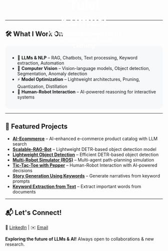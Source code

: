 <!-- Simulated Background Section -->
<div align="center" style="position: relative; text-align: center; color: white;">
  <div style="position: absolute; top: 50%; left: 50%; transform: translate(-50%, -50%);">
    <h1 style="font-size:3em; margin:0;">👋 Hi, I'm Tulsi Kumar!</h1>
    <h3 style="margin:5px 0;">AI & Robotics Engineer | NLP | Computer Vision | Deep Learning</h3>
  </div>
</div>

---

## 🛠 What I Work On
<div style="background-color:#f6f8fa; padding:15px; border-radius:10px;">
  
- 🧠 **LLMs & NLP** – RAG, Chatbots, Text processing, Keyword extraction, Automation  
- 📸 **Computer Vision** – Vision-language models, Object detection, Segmentation, Anomaly detection  
- ⚡ **Model Optimization** – Lightweight architectures, Pruning, Quantization, Distillation  
- 🤖 **Human-Robot Interaction** – AI-powered reasoning for interactive systems

</div>

---

## 🚀 Featured Projects
- [**AI-Ecommerce**](https://github.com/tulsikumar-1/ai-ecommerce.git) – AI-enhanced e-commerce product catalog with LLM search  
- [**Scalable-RAG-Bot**](https://github.com/tulsikumar-1/Scalable-RAG-Bot.git) – Lightweight DETR-based object detection model  
- [**Lightweight Object Detection**](https://github.com/tulsikumar-1/lw-detr) – Efficient DETR-based object detection  
- [**Multi-Robot Simulator (ROS)**](https://github.com/tulsikumar-1/Multi_robot_simulator-ROS) – Multi-agent path-planning simulation  
- [**Tic-Tac-Toe with Pepper**](https://github.com/tulsikumar-1/Tic-Tac-Toe-with-Pepper) – Human-Robot Interaction with AI-powered decisions  
- [**Story Generation Using Keywords**](https://github.com/tulsikumar-1/Story-generation-using-keywords) – Generate narratives from keyword prompts  
- [**Keyword Extraction from Text**](https://github.com/tulsikumar-1/Important-Keyword-Extraction-From-text) – Extract important words from documents  

---

## 📬 Let's Connect!
🔗 [LinkedIn](https://www.linkedin.com/in/tulsi-kumar/)  |  ✉️ [Email](mailto:engr.tulsikumar@gmail.com)  

**Exploring the future of LLMs & AI!** Always open to collaborations & new research.
